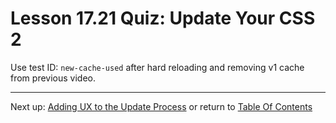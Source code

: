 # Lesson 17.21 Quiz: Update Your CSS 2

Use test ID: `new-cache-used` after hard reloading and removing v1 cache from previous video.

- - -
Next up: [Adding UX to the Update Process](ND024_Part2_Lesson17_22.md) or return to [Table Of Contents](./ND024_TableOfContents.md)
